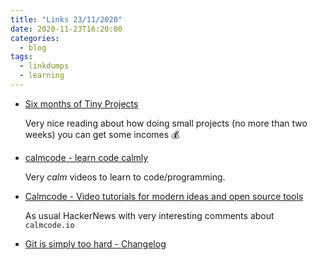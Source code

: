```yaml
---
title: "Links 23/11/2020"
date: 2020-11-23T16:20:00
categories:
  - blog
tags:
  - linkdumps
  - learning
---
```


* [Six months of Tiny Projects](https://tinyprojects.dev/posts/six_months_of_tiny_projects)

  Very nice reading about how doing small projects (no more than two weeks) you can get some incomes 💰

* [calmcode - learn code calmly](https://calmcode.io/)

  Very _calm_ videos to learn to code/programming.

* [Calmcode - Video tutorials for modern ideas and open source tools](https://news.ycombinator.com/item?id=25123059)

  As usual HackerNews with very interesting comments about `calmcode.io`

* [Git is simply too hard - Changelog](https://changelog.com/posts/git-is-simply-too-hard)
